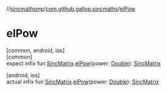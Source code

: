 //[sincmathsmp](../../index.md)/[com.github.gallvp.sincmaths](index.md)/[elPow](el-pow.md)

# elPow

[common, android, ios]\
[common]\
expect infix fun [SincMatrix](-sinc-matrix/index.md).[elPow](el-pow.md)(power: [Double](https://kotlinlang.org/api/latest/jvm/stdlib/kotlin/-double/index.html)): [SincMatrix](-sinc-matrix/index.md)

[android, ios]\
actual infix fun [SincMatrix](-sinc-matrix/index.md).[elPow](el-pow.md)(power: [Double](https://kotlinlang.org/api/latest/jvm/stdlib/kotlin/-double/index.html)): [SincMatrix](-sinc-matrix/index.md)
